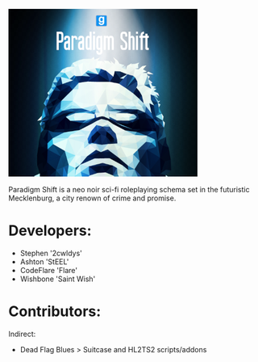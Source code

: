 ![Image Cover](https://github.com/2cwldys/Paradigm-Shift/blob/master/INFORMATION/paradigmlogo.png)

Paradigm Shift is a neo noir sci-fi roleplaying schema set in the futuristic Mecklenburg, a city renown of crime and promise.

# Developers:
- Stephen '2cwldys'
- Ashton 'StEEL'
- CodeFlare 'Flare'
- Wishbone 'Saint Wish'

# Contributors:
Indirect:
- Dead Flag Blues > Suitcase and HL2TS2 scripts/addons